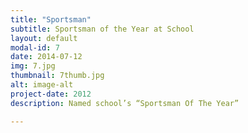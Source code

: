 ```yaml
---
title: "Sportsman"
subtitle: Sportsman of the Year at School
layout: default
modal-id: 7
date: 2014-07-12
img: 7.jpg
thumbnail: 7thumb.jpg
alt: image-alt
project-date: 2012
description: Named school’s “Sportsman Of The Year” 

---
```

